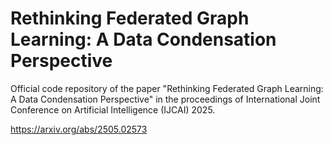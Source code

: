 # Rethinking Federated Graph Learning: A Data Condensation Perspective
Official code repository of the paper "Rethinking Federated Graph Learning: A Data Condensation Perspective" in the proceedings of International Joint Conference on Artificial Intelligence (IJCAI) 2025.

https://arxiv.org/abs/2505.02573
